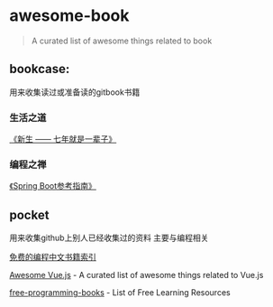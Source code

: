 # awesome-book
> A curated list of awesome things related to book 
## bookcase:

用来收集读过或准备读的gitbook书籍

### 生活之道
[《新生 —— 七年就是一辈子》](https://b.xinshengdaxue.com/Preface.html)
### 编程之禅
[《Spring Boot参考指南》](https://qbgbook.gitbooks.io/spring-boot-reference-guide-zh/)

## pocket

用来收集github上别人已经收集过的资料 主要与编程相关

[免费的编程中文书籍索引](https://github.com/tengj/free-programming-books-zh_CN)

[Awesome Vue.js](https://github.com/vuejs/awesome-vue) - A curated list of awesome things related to Vue.js

[free-programming-books](https://github.com/EbookFoundation/free-programming-books) - List of Free Learning Resources

